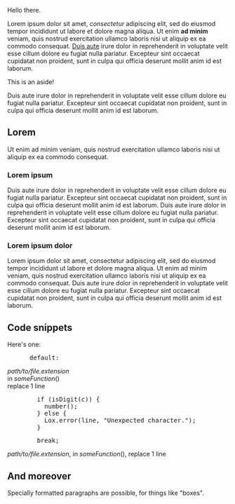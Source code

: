 Hello there.

Lorem ipsum dolor sit amet, *consectetur* adipiscing elit, sed do eiusmod tempor incididunt ut labore et dolore magna aliqua. Ut enim **ad minim** veniam, quis nostrud exercitation ullamco laboris nisi ut aliquip ex ea commodo consequat. [Duis aute][] irure dolor in reprehenderit in voluptate velit esse cillum dolore eu <span name="example-aside">fugiat</span> nulla pariatur. Excepteur sint occaecat cupidatat non proident, sunt in culpa qui officia deserunt mollit anim id est laborum.

[Duis aute]: https://example.com

<aside name="example-aside">

This is an aside!

</aside>

Duis aute irure dolor in reprehenderit in voluptate velit esse cillum dolore eu fugiat nulla pariatur. Excepteur sint occaecat cupidatat non proident, sunt in culpa qui officia deserunt mollit anim id est laborum.

## Lorem

Ut enim ad minim veniam, quis nostrud exercitation ullamco laboris nisi ut aliquip ex ea commodo consequat.

### Lorem ipsum

Duis aute irure dolor in reprehenderit in voluptate velit esse cillum dolore eu fugiat nulla pariatur. Excepteur sint occaecat cupidatat non proident, sunt in culpa qui officia deserunt mollit anim id est laborum. Duis aute irure dolor in reprehenderit in voluptate velit esse cillum dolore eu fugiat nulla pariatur. Excepteur sint occaecat cupidatat non proident, sunt in culpa qui officia deserunt mollit anim id est laborum.

### Lorem ipsum dolor

Lorem ipsum dolor sit amet, consectetur adipiscing elit, sed do eiusmod tempor incididunt ut labore et dolore magna aliqua. Ut enim ad minim veniam, quis nostrud exercitation ullamco laboris nisi ut aliquip ex ea commodo consequat. Duis aute irure dolor in reprehenderit in voluptate velit esse cillum dolore eu fugiat nulla pariatur. Excepteur sint occaecat cupidatat non proident, sunt in culpa qui officia deserunt mollit anim id est laborum.

## Code snippets

Here's one:

<div class="codehilite"><pre class="insert-before">
      default:
</pre><div class="source-file"><em>path/to/file.extension</em><br>
in <em>someFunction</em>()<br>
replace 1 line</div>
<pre class="insert">
        <span class="k">if</span> (<span class="i">isDigit</span>(<span class="i">c</span>)) {
          <span class="i">number</span>();
        } <span class="k">else</span> {
          <span class="t">Lox</span>.<span class="i">error</span>(<span class="i">line</span>, <span class="s">&quot;Unexpected character.&quot;</span>);
        }
</pre><pre class="insert-after">
        break;
</pre></div>
<div class="source-file-narrow"><em>path/to/file.extension</em>, in <em>someFunction</em>(), replace 1 line</div>

## And moreover

<div class="some-name">

Specially formatted paragraphs are possible, for things like "boxes".

</div>

